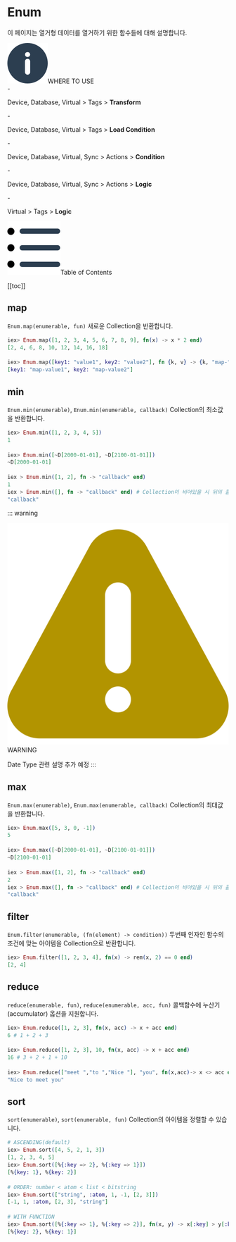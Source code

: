 # Enum
이 페이지는 열거형 데이터를 열거하기 위한 함수들에 대해 설명합니다.
<div class="info">
  <div class="info-title"><img src="../../img/icon/info.svg">WHERE TO USE</div>
  - <p>Device, Database, Virtual > Tags > <b>Transform</b></p>
  - <p>Device, Database, Virtual > Tags > <b>Load Condition</b></p>
  - <p>Device, Database, Virtual, Sync > Actions > <b>Condition</b></p>
  - <p>Device, Database, Virtual, Sync > Actions > <b>Logic</b></p>
  - <p>Virtual > Tags > <b>Logic</b></p>
</div>

<div class="toc-title"><img src="../../img/icon/list.svg">Table of Contents</div>

[[toc]]

## map
`Enum.map(enumerable, fun)` 새로운 Collection을 반환합니다.
``` elixir
iex> Enum.map([1, 2, 3, 4, 5, 6, 7, 8, 9], fn(x) -> x * 2 end)
[2, 4, 6, 8, 10, 12, 14, 16, 18]

iex> Enum.map([key1: "value1", key2: "value2"], fn {k, v} -> {k, "map-" <> v} end)
[key1: "map-value1", key2: "map-value2"]
```
## min
`Enum.min(enumerable)`, `Enum.min(enumerable, callback)` Collection의 최소값을 반환합니다.
``` elixir
iex> Enum.min([1, 2, 3, 4, 5])
1

iex> Enum.min([~D[2000-01-01], ~D[2100-01-01]])
~D[2000-01-01]

iex > Enum.min([1, 2], fn -> "callback" end)
1
iex > Enum.min([], fn -> "callback" end) # Collection이 비어있을 시 뒤의 콜백함수가 호출됩니다.
"callback"
```
::: warning <p class="custom-block-title"><img src="../../img/icon/warning.svg">WARNING</p>
Date Type 관련 설명 추가 예정
:::

## max
`Enum.max(enumerable)`, `Enum.max(enumerable, callback)` Collection의 최대값을 반환합니다.
``` elixir
iex> Enum.max([5, 3, 0, -1])
5

iex> Enum.max([~D[2000-01-01], ~D[2100-01-01]])
~D[2100-01-01]

iex > Enum.max([1, 2], fn -> "callback" end)
2
iex > Enum.max([], fn -> "callback" end) # Collection이 비어있을 시 뒤의 콜백함수가 호출됩니다.
"callback"
```

## filter
`Enum.filter(enumerable, (fn(element) -> condition))` 두번째 인자인 함수의 조건에 맞는 아이템을 Collection으로 반환합니다. 
``` elixir
iex> Enum.filter([1, 2, 3, 4], fn(x) -> rem(x, 2) == 0 end)
[2, 4]
```

## reduce
`reduce(enumerable, fun)`, `reduce(enumerable, acc, fun)` 콜백함수에 누산기(accumulator) 옵션을 지원합니다. 
``` elixir
iex> Enum.reduce([1, 2, 3], fn(x, acc) -> x + acc end) 
6 # 1 + 2 + 3

iex> Enum.reduce([1, 2, 3], 10, fn(x, acc) -> x + acc end)
16 # 3 + 2 + 1 + 10

iex> Enum.reduce(["meet ","to ","Nice "], "you", fn(x,acc)-> x <> acc end)
"Nice to meet you"
```

## sort
`sort(enumerable)`, `sort(enumerable, fun)` Collection의 아이템을 정렬할 수 있습니다.
``` elixir
# ASCENDING(default)
iex> Enum.sort([4, 5, 2, 1, 3])
[1, 2, 3, 4, 5]
iex> Enum.sort([%{:key => 2}, %{:key => 1}])
[%{key: 1}, %{key: 2}]

# ORDER: number < atom < list < bitstring
iex> Enum.sort(["string", :atom, 1, -1, [2, 3]])
[-1, 1, :atom, [2, 3], "string"]

# WITH FUNCTION
iex> Enum.sort([%{:key => 1}, %{:key => 2}], fn(x, y) -> x[:key] > y[:key] end)
[%{key: 2}, %{key: 1}]
```
